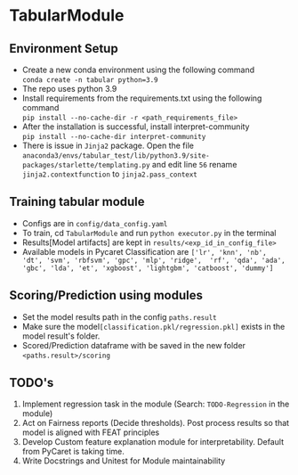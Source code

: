 # TabularModule
## Environment Setup
* Create a new conda environment using the following command<br />
`conda create -n tabular python=3.9`
* The repo uses python 3.9 
* Install requirements from the requirements.txt using the following command<br />
`pip install --no-cache-dir -r <path_requirements_file>`
* After the installation is successful, install interpret-community<br /> 
`pip install --no-cache-dir interpret-community`
* There is issue in `Jinja2` package. Open the file <br /> 
`anaconda3/envs/tabular_test/lib/python3.9/site-packages/starlette/templating.py`
and edit line `56` rename `jinja2.contextfunction` to `jinja2.pass_context`

## Training tabular module
* Configs are in `config/data_config.yaml`
* To train, cd `TabularModule` and run `python executor.py` in the terminal
* Results[Model artifacts] are kept in `results/<exp_id_in_config_file>`
* Available models in Pycaret Classification are `['lr', 'knn', 'nb', 'dt', 'svm', 'rbfsvm', 'gpc', 'mlp', 'ridge', 
'rf', 'qda', 'ada', 'gbc', 'lda', 'et', 'xgboost', 'lightgbm', 'catboost', 'dummy']`

## Scoring/Prediction using modules
* Set the model results path in the config `paths.result`
* Make sure the model`[classification.pkl/regression.pkl]` exists in the model result's folder.
* Scored/Prediction dataframe with be saved in the new folder `<paths.result>/scoring`

## TODO's
1. Implement regression task in the module (Search: `TODO-Regression` in the module)
2. Act on Fairness reports (Decide thresholds). Post process results so that model is aligned with FEAT principles
3. Develop Custom feature explanation module for interpretability. Default from PyCaret is taking time.
4. Write Docstrings and Unitest for Module maintainability
